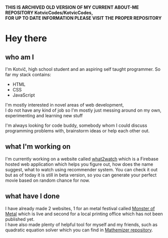 **THIS IS ARCHIVED OLD VERSION OF MY CURRENT ABOUT-ME REPOSITORY KotvicCodes/KotvicCodes,**  
**FOR UP TO DATE INFORMATION PLEASE VISIT THE PROPER REPOSITORY**

# Hey there

## who am I
I'm Kotvič, high school student and an aspiring self taught programmer.
So far my stack contains:
- HTML
- CSS
- JavaScript

I'm mostly interested in novel areas of web development,   
I do not have any kind of job so I'm mostly just messing around on my own, experimenting and learning new stuff  

I'm always looking for code buddy, somebody whom I could discuss programming problems with, brainstorm ideas or help each other out. 

## what I'm working on
I'm currently working on a website called [what2watch](https://what2w.com) which is a Firebase hosted web application which helps you figure out, how does the name suggest, what to watch using recommender system.
You can check it out but as of today it is still in beta version, so you can generate your perfect movie based on random chance for now.

## what have I done
I have already made 2 websites, 1 for an metal festival called [Monster of Metal](https://www.monsterofmetal.cz) which is live and second for a local printing office which has not been published yet.  
I have also made plenty of helpful tool for myself and my friends, such as quadratic equation solver which you can find in [Mathemizer repository](https://github.com/KotvicCodes/Mathemizer).
